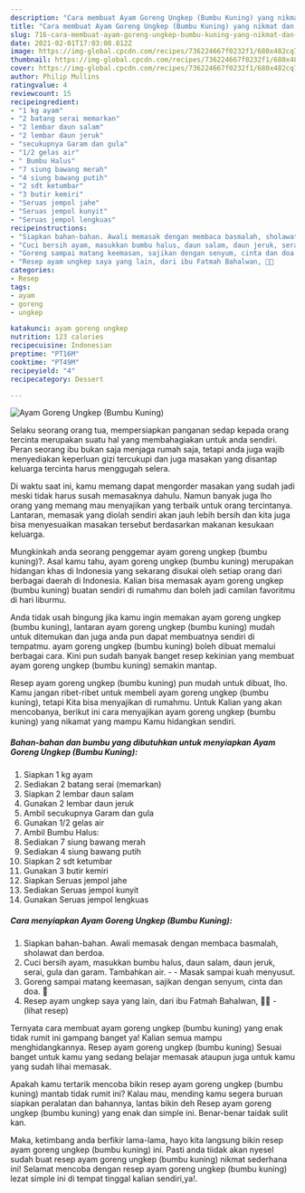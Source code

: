 ```yaml
---
description: "Cara membuat Ayam Goreng Ungkep (Bumbu Kuning) yang nikmat dan Mudah Dibuat"
title: "Cara membuat Ayam Goreng Ungkep (Bumbu Kuning) yang nikmat dan Mudah Dibuat"
slug: 716-cara-membuat-ayam-goreng-ungkep-bumbu-kuning-yang-nikmat-dan-mudah-dibuat
date: 2021-02-01T17:03:08.812Z
image: https://img-global.cpcdn.com/recipes/736224667f0232f1/680x482cq70/ayam-goreng-ungkep-bumbu-kuning-foto-resep-utama.jpg
thumbnail: https://img-global.cpcdn.com/recipes/736224667f0232f1/680x482cq70/ayam-goreng-ungkep-bumbu-kuning-foto-resep-utama.jpg
cover: https://img-global.cpcdn.com/recipes/736224667f0232f1/680x482cq70/ayam-goreng-ungkep-bumbu-kuning-foto-resep-utama.jpg
author: Philip Mullins
ratingvalue: 4
reviewcount: 15
recipeingredient:
- "1 kg ayam"
- "2 batang serai memarkan"
- "2 lembar daun salam"
- "2 lembar daun jeruk"
- "secukupnya Garam dan gula"
- "1/2 gelas air"
- " Bumbu Halus"
- "7 siung bawang merah"
- "4 siung bawang putih"
- "2 sdt ketumbar"
- "3 butir kemiri"
- "Seruas jempol jahe"
- "Seruas jempol kunyit"
- "Seruas jempol lengkuas"
recipeinstructions:
- "Siapkan bahan-bahan. Awali memasak dengan membaca basmalah, sholawat dan berdoa."
- "Cuci bersih ayam, masukkan bumbu halus, daun salam, daun jeruk, serai, gula dan garam. Tambahkan air.   Masak sampai kuah menyusut."
- "Goreng sampai matang keemasan, sajikan dengan senyum, cinta dan doa. 🖤"
- "Resep ayam ungkep saya yang lain, dari ibu Fatmah Bahalwan, 🖤🥰           (lihat resep)"
categories:
- Resep
tags:
- ayam
- goreng
- ungkep

katakunci: ayam goreng ungkep 
nutrition: 123 calories
recipecuisine: Indonesian
preptime: "PT16M"
cooktime: "PT49M"
recipeyield: "4"
recipecategory: Dessert

---
```



![Ayam Goreng Ungkep (Bumbu Kuning)](https://img-global.cpcdn.com/recipes/736224667f0232f1/680x482cq70/ayam-goreng-ungkep-bumbu-kuning-foto-resep-utama.jpg)

Selaku seorang orang tua, mempersiapkan panganan sedap kepada orang tercinta merupakan suatu hal yang membahagiakan untuk anda sendiri. Peran seorang ibu bukan saja menjaga rumah saja, tetapi anda juga wajib menyediakan keperluan gizi tercukupi dan juga masakan yang disantap keluarga tercinta harus menggugah selera.

Di waktu  saat ini, kamu memang dapat mengorder masakan yang sudah jadi meski tidak harus susah memasaknya dahulu. Namun banyak juga lho orang yang memang mau menyajikan yang terbaik untuk orang tercintanya. Lantaran, memasak yang diolah sendiri akan jauh lebih bersih dan kita juga bisa menyesuaikan masakan tersebut berdasarkan makanan kesukaan keluarga. 



Mungkinkah anda seorang penggemar ayam goreng ungkep (bumbu kuning)?. Asal kamu tahu, ayam goreng ungkep (bumbu kuning) merupakan hidangan khas di Indonesia yang sekarang disukai oleh setiap orang dari berbagai daerah di Indonesia. Kalian bisa memasak ayam goreng ungkep (bumbu kuning) buatan sendiri di rumahmu dan boleh jadi camilan favoritmu di hari liburmu.

Anda tidak usah bingung jika kamu ingin memakan ayam goreng ungkep (bumbu kuning), lantaran ayam goreng ungkep (bumbu kuning) mudah untuk ditemukan dan juga anda pun dapat membuatnya sendiri di tempatmu. ayam goreng ungkep (bumbu kuning) boleh dibuat memalui berbagai cara. Kini pun sudah banyak banget resep kekinian yang membuat ayam goreng ungkep (bumbu kuning) semakin mantap.

Resep ayam goreng ungkep (bumbu kuning) pun mudah untuk dibuat, lho. Kamu jangan ribet-ribet untuk membeli ayam goreng ungkep (bumbu kuning), tetapi Kita bisa menyajikan di rumahmu. Untuk Kalian yang akan mencobanya, berikut ini cara menyajikan ayam goreng ungkep (bumbu kuning) yang nikamat yang mampu Kamu hidangkan sendiri.

<!--inarticleads1-->

##### Bahan-bahan dan bumbu yang dibutuhkan untuk menyiapkan Ayam Goreng Ungkep (Bumbu Kuning):

1. Siapkan 1 kg ayam
1. Sediakan 2 batang serai (memarkan)
1. Siapkan 2 lembar daun salam
1. Gunakan 2 lembar daun jeruk
1. Ambil secukupnya Garam dan gula
1. Gunakan 1/2 gelas air
1. Ambil  Bumbu Halus:
1. Sediakan 7 siung bawang merah
1. Sediakan 4 siung bawang putih
1. Siapkan 2 sdt ketumbar
1. Gunakan 3 butir kemiri
1. Siapkan Seruas jempol jahe
1. Sediakan Seruas jempol kunyit
1. Gunakan Seruas jempol lengkuas




<!--inarticleads2-->

##### Cara menyiapkan Ayam Goreng Ungkep (Bumbu Kuning):

1. Siapkan bahan-bahan. Awali memasak dengan membaca basmalah, sholawat dan berdoa.
1. Cuci bersih ayam, masukkan bumbu halus, daun salam, daun jeruk, serai, gula dan garam. Tambahkan air.  -  - Masak sampai kuah menyusut.
1. Goreng sampai matang keemasan, sajikan dengan senyum, cinta dan doa. 🖤
1. Resep ayam ungkep saya yang lain, dari ibu Fatmah Bahalwan, 🖤🥰 -           (lihat resep)




Ternyata cara membuat ayam goreng ungkep (bumbu kuning) yang enak tidak rumit ini gampang banget ya! Kalian semua mampu menghidangkannya. Resep ayam goreng ungkep (bumbu kuning) Sesuai banget untuk kamu yang sedang belajar memasak ataupun juga untuk kamu yang sudah lihai memasak.

Apakah kamu tertarik mencoba bikin resep ayam goreng ungkep (bumbu kuning) mantab tidak rumit ini? Kalau mau, mending kamu segera buruan siapkan peralatan dan bahannya, lantas bikin deh Resep ayam goreng ungkep (bumbu kuning) yang enak dan simple ini. Benar-benar taidak sulit kan. 

Maka, ketimbang anda berfikir lama-lama, hayo kita langsung bikin resep ayam goreng ungkep (bumbu kuning) ini. Pasti anda tiidak akan nyesel sudah buat resep ayam goreng ungkep (bumbu kuning) nikmat sederhana ini! Selamat mencoba dengan resep ayam goreng ungkep (bumbu kuning) lezat simple ini di tempat tinggal kalian sendiri,ya!.

